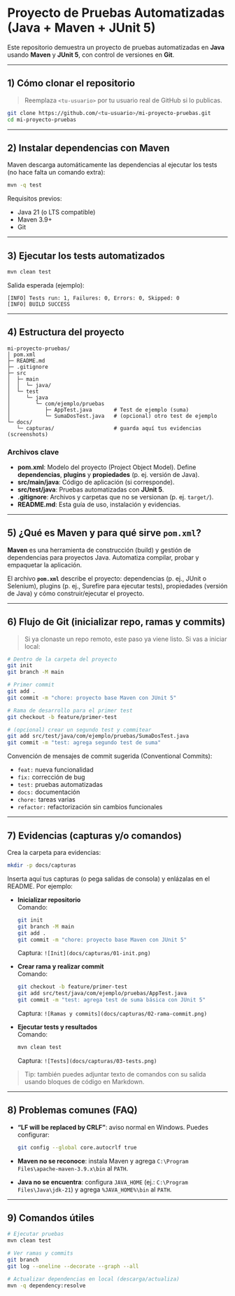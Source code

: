 # Proyecto de Pruebas Automatizadas (Java + Maven + JUnit 5)

Este repositorio demuestra un proyecto de pruebas automatizadas en **Java** usando **Maven** y **JUnit 5**, con control de versiones en **Git**.

---

## 1) Cómo clonar el repositorio

> Reemplaza `<tu-usuario>` por tu usuario real de GitHub si lo publicas.

```bash
git clone https://github.com/<tu-usuario>/mi-proyecto-pruebas.git
cd mi-proyecto-pruebas
```

---

## 2) Instalar dependencias con Maven

Maven descarga automáticamente las dependencias al ejecutar los tests (no hace falta un comando extra):
```bash
mvn -q test
```

Requisitos previos:
- Java 21 (o LTS compatible)
- Maven 3.9+
- Git

---

## 3) Ejecutar los tests automatizados

```bash
mvn clean test
```
Salida esperada (ejemplo):
```
[INFO] Tests run: 1, Failures: 0, Errors: 0, Skipped: 0
[INFO] BUILD SUCCESS
```

---

## 4) Estructura del proyecto

```
mi-proyecto-pruebas/
│ pom.xml
├─ README.md
├─ .gitignore
├─ src
│  ├─ main
│  │  └─ java/
│  └─ test
│     └─ java
│        └─ com/ejemplo/pruebas
│           ├─ AppTest.java       # Test de ejemplo (suma)
│           └─ SumaDosTest.java   # (opcional) otro test de ejemplo
└─ docs/
   └─ capturas/                   # guarda aquí tus evidencias (screenshots)
```

### Archivos clave
- **pom.xml**: Modelo del proyecto (Project Object Model). Define **dependencias**, **plugins** y **propiedades** (p. ej. versión de Java).
- **src/main/java**: Código de aplicación (si corresponde).
- **src/test/java**: Pruebas automatizadas con **JUnit 5**.
- **.gitignore**: Archivos y carpetas que no se versionan (p. ej. `target/`).
- **README.md**: Esta guía de uso, instalación y evidencias.

---

## 5) ¿Qué es Maven y para qué sirve `pom.xml`?

**Maven** es una herramienta de construcción (build) y gestión de dependencias para proyectos Java. Automatiza compilar, probar y empaquetar la aplicación.

El archivo **`pom.xml`** describe el proyecto: dependencias (p. ej., JUnit o Selenium), plugins (p. ej., Surefire para ejecutar tests), propiedades (versión de Java) y cómo construir/ejecutar el proyecto.

---

## 6) Flujo de Git (inicializar repo, ramas y commits)

> Si ya clonaste un repo remoto, este paso ya viene listo. Si vas a iniciar local:

```bash
# Dentro de la carpeta del proyecto
git init
git branch -M main

# Primer commit
git add .
git commit -m "chore: proyecto base Maven con JUnit 5"

# Rama de desarrollo para el primer test
git checkout -b feature/primer-test

# (opcional) crear un segundo test y commitear
git add src/test/java/com/ejemplo/pruebas/SumaDosTest.java
git commit -m "test: agrega segundo test de suma"
```

Convención de mensajes de commit sugerida (Conventional Commits):
- `feat:` nueva funcionalidad
- `fix:` corrección de bug
- `test:` pruebas automatizadas
- `docs:` documentación
- `chore:` tareas varias
- `refactor:` refactorización sin cambios funcionales

---

## 7) Evidencias (capturas y/o comandos)

Crea la carpeta para evidencias:
```bash
mkdir -p docs/capturas
```

Inserta aquí tus capturas (o pega salidas de consola) y enlázalas en el README. Por ejemplo:

- **Inicializar repositorio**  
  Comando:
  ```bash
  git init
  git branch -M main
  git add .
  git commit -m "chore: proyecto base Maven con JUnit 5"
  ```
  Captura: `![Init](docs/capturas/01-init.png)`

- **Crear rama y realizar commit**  
  Comando:
  ```bash
  git checkout -b feature/primer-test
  git add src/test/java/com/ejemplo/pruebas/AppTest.java
  git commit -m "test: agrega test de suma básica con JUnit 5"
  ```
  Captura: `![Ramas y commits](docs/capturas/02-rama-commit.png)`

- **Ejecutar tests y resultados**  
  Comando:
  ```bash
  mvn clean test
  ```
  Captura: `![Tests](docs/capturas/03-tests.png)`

> Tip: también puedes adjuntar texto de comandos con su salida usando bloques de código en Markdown.

---

## 8) Problemas comunes (FAQ)

- **“LF will be replaced by CRLF”**: aviso normal en Windows. Puedes configurar:
  ```bash
  git config --global core.autocrlf true
  ```

- **Maven no se reconoce**: instala Maven y agrega `C:\Program Files\apache-maven-3.9.x\bin` al `PATH`.

- **Java no se encuentra**: configura `JAVA_HOME` (ej.: `C:\Program Files\Java\jdk-21`) y agrega `%JAVA_HOME%\bin` al `PATH`.

---

## 9) Comandos útiles

```bash
# Ejecutar pruebas
mvn clean test

# Ver ramas y commits
git branch
git log --oneline --decorate --graph --all

# Actualizar dependencias en local (descarga/actualiza)
mvn -q dependency:resolve
```
